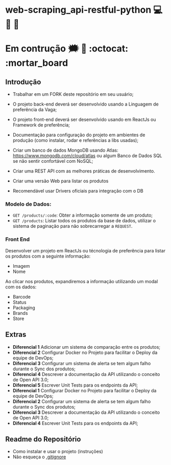 # web-scraping_api-restful-python :computer: :electric_plug: :battery:

# Em contrução :right_anger_bubble: :thought_balloon: :octocat: :mortar_board

## Introdução

- Trabalhar em um FORK deste repositório em seu usuário;
- O projeto back-end deverá ser desenvolvido usando a Linguagem de preferência da Vaga;
- O projeto front-end deverá ser desenvolvido usando em ReactJs ou Framework de preferência;
- Documentação para configuração do projeto em ambientes de produção (como instalar, rodar e referências a libs usadas);



- Criar um banco de dados MongoDB usando Atlas: https://www.mongodb.com/cloud/atlas ou algum Banco de Dados SQL se não sentir confortável com NoSQL;
- Criar uma REST API com as melhores práticas de desenvolvimento.
- Criar uma versão Web para listar os produtos
- Recomendável usar Drivers oficiais para integração com o DB

### Modelo de Dados:
- `GET /products/:code`: Obter a informação somente de um produto;
- `GET /products`: Listar todos os produtos da base de dados, utilizar o sistema de paginação para não sobrecarregar a `REQUEST`.

### Front End

Desenvolver um projeto em ReactJs ou técnologia de preferência para listar os produtos com a seguinte informação:

- Imagem
- Nome

Ao clicar nos produtos, expandiremos a informação utilizando um modal com os dados:

- Barcode
- Status
- Packaging
- Brands
- Store


## Extras

- **Diferencial 1** Adicionar um sistema de comparação entre os produtos;
- **Diferencial 2** Configurar Docker no Projeto para facilitar o Deploy da equipe de DevOps;
- **Diferencial 3** Configurar um sistema de alerta se tem algum falho durante o Sync dos produtos;
- **Diferencial 4** Descrever a documentação da API utilizando o conceito de Open API 3.0;
- **Diferencial 5** Escrever Unit Tests para os endpoints da API;
- **Diferencial 1** Configurar Docker no Projeto para facilitar o Deploy da equipe de DevOps;
- **Diferencial 2** Configurar um sistema de alerta se tem algum falho durante o Sync dos produtos;
- **Diferencial 3** Descrever a documentação da API utilizando o conceito de Open API 3.0;
- **Diferencial 4** Escrever Unit Tests para os endpoints da API;


## Readme do Repositório
- Como instalar e usar o projeto (instruções)
- Não esqueça o [.gitignore](https://www.toptal.com/developers/gitignore)
